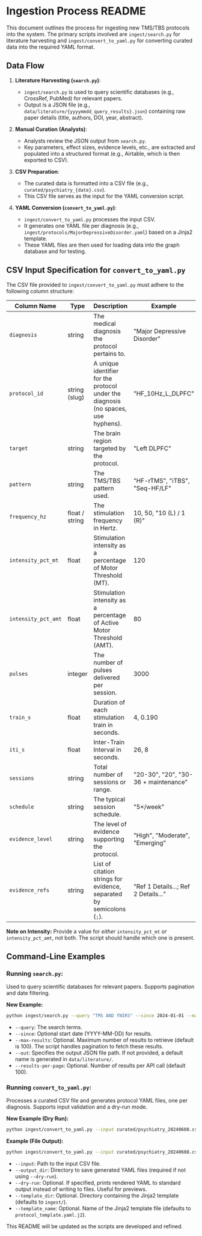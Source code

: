 # Ingestion Process README

This document outlines the process for ingesting new TMS/TBS protocols into the system.
The primary scripts involved are `ingest/search.py` for literature harvesting and `ingest/convert_to_yaml.py` for converting curated data into the required YAML format.

## Data Flow

1.  **Literature Harvesting (`search.py`)**:
    *   `ingest/search.py` is used to query scientific databases (e.g., CrossRef, PubMed) for relevant papers.
    *   Output is a JSON file (e.g., `data/literature/{yyyymmdd_query_results}.json`) containing raw paper details (title, authors, DOI, year, abstract).

2.  **Manual Curation (Analysts)**:
    *   Analysts review the JSON output from `search.py`.
    *   Key parameters, effect sizes, evidence levels, etc., are extracted and populated into a structured format (e.g., Airtable, which is then exported to CSV).

3.  **CSV Preparation**:
    *   The curated data is formatted into a CSV file (e.g., `curated/psychiatry_{date}.csv`).
    *   This CSV file serves as the input for the YAML conversion script.

4.  **YAML Conversion (`convert_to_yaml.py`)**:
    *   `ingest/convert_to_yaml.py` processes the input CSV.
    *   It generates one YAML file per diagnosis (e.g., `ingest/protocols/MajorDepressiveDisorder.yaml`) based on a Jinja2 template.
    *   These YAML files are then used for loading data into the graph database and for testing.

## CSV Input Specification for `convert_to_yaml.py`

The CSV file provided to `ingest/convert_to_yaml.py` must adhere to the following column structure:

| Column Name         | Type                       | Description                                                                      | Example                                   | Notes                                     |
|---------------------|----------------------------|----------------------------------------------------------------------------------|-------------------------------------------|-------------------------------------------|
| `diagnosis`         | string                     | The medical diagnosis the protocol pertains to.                                  | "Major Depressive Disorder"             | Used for naming the output YAML file.     |
| `protocol_id`       | string (slug)              | A unique identifier for the protocol under the diagnosis (no spaces, use hyphens). | "HF_10Hz_L_DLPFC"                         |                                           |
| `target`            | string                     | The brain region targeted by the protocol.                                       | "Left DLPFC"                              |                                           |
| `pattern`           | string                     | The TMS/TBS pattern used.                                                        | "HF-rTMS", "iTBS", "Seq-HF/LF"            |                                           |
| `frequency_hz`      | float / string             | The stimulation frequency in Hertz.                                              | 10, 50, "10 (L) / 1 (R)"                  | String for bilateral/sequential protocols.|
| `intensity_pct_mt`  | float                      | Stimulation intensity as a percentage of Motor Threshold (MT).                   | 120                                       | Use if intensity is MT-based.             |
| `intensity_pct_amt` | float                      | Stimulation intensity as a percentage of Active Motor Threshold (AMT).           | 80                                        | Use if intensity is AMT-based.             |
| `pulses`            | integer                    | The number of pulses delivered per session.                                      | 3000                                      |                                           |
| `train_s`           | float                      | Duration of each stimulation train in seconds.                                   | 4, 0.190                                  | Nullable (leave empty if not applicable). |
| `iti_s`             | float                      | Inter-Train Interval in seconds.                                                 | 26, 8                                     | Nullable (leave empty if not applicable). |
| `sessions`          | string                     | Total number of sessions or range.                                               | "20-30", "20", "30-36 + maintenance"      |                                           |
| `schedule`          | string                     | The typical session schedule.                                                    | "5×/week"                                 |                                           |
| `evidence_level`    | string                     | The level of evidence supporting the protocol.                                   | "High", "Moderate", "Emerging"          | Based on predefined rubric.               |
| `evidence_refs`     | string                     | List of citation strings for evidence, separated by semicolons (`;`).           | "Ref 1 Details...; Ref 2 Details..."      | Each part becomes an item in YAML list.   |

**Note on Intensity:** Provide a value for *either* `intensity_pct_mt` *or* `intensity_pct_amt`, not both. The script should handle which one is present.

## Command-Line Examples

### Running `search.py`:

Used to query scientific databases for relevant papers. Supports pagination and date filtering.

**New Example:**
```bash
python ingest/search.py --query "TMS AND fNIRS" --since 2024-01-01 --max-results 150 --out data/literature/20240608_tms_fnirs.json
```
*   `--query`: The search terms.
*   `--since`: Optional start date (YYYY-MM-DD) for results.
*   `--max-results`: Optional. Maximum number of results to retrieve (default is 100). The script handles pagination to fetch these results.
*   `--out`: Specifies the output JSON file path. If not provided, a default name is generated in `data/literature/`.
*   `--results-per-page`: Optional. Number of results per API call (default 100).

### Running `convert_to_yaml.py`:

Processes a curated CSV file and generates protocol YAML files, one per diagnosis.
Supports input validation and a dry-run mode.

**New Example (Dry Run):**
```bash
python ingest/convert_to_yaml.py --input curated/psychiatry_20240608.csv --dry-run
```

**Example (File Output):**
```bash
python ingest/convert_to_yaml.py --input curated/psychiatry_20240608.csv --output_dir ingest/protocols/
```
*   `--input`: Path to the input CSV file.
*   `--output_dir`: Directory to save generated YAML files (required if not using `--dry-run`).
*   `--dry-run`: Optional. If specified, prints rendered YAML to standard output instead of writing to files. Useful for previews.
*   `--template_dir`: Optional. Directory containing the Jinja2 template (defaults to `ingest/`).
*   `--template_name`: Optional. Name of the Jinja2 template file (defaults to `protocol_template.yaml.j2`).


This README will be updated as the scripts are developed and refined.
